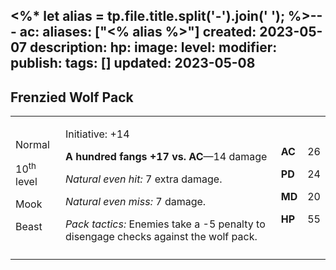 <%* let alias = tp.file.title.split('-').join(' '); %>---
ac: 
aliases: ["<% alias %>"]
created: 2023-05-07
description: 
hp: 
image: 
level: 
modifier: 
publish: 
tags: []
updated: 2023-05-08
---

## Frenzied Wolf Pack

<table>
<colgroup>
<col style="width: 16%" />
<col style="width: 72%" />
<col style="width: 5%" />
<col style="width: 5%" />
</colgroup>
<tbody>
<tr class="odd">
<td><p>Normal</p>
<p>10<sup>th</sup> level</p>
<p>Mook</p>
<p>Beast</p></td>
<td><p>Initiative: +14</p>
<p><strong>A hundred fangs +17 vs. AC</strong>—14 damage</p>
<p><em>Natural even hit:</em> 7 extra damage.</p>
<p><em>Natural even miss:</em> 7 damage.</p>
<p><em>Pack tactics:</em> Enemies take a -5 penalty to disengage checks
against the wolf pack.</p></td>
<td><p><strong>AC</strong></p>
<p><strong>PD</strong></p>
<p><strong>MD</strong></p>
<p><strong>HP</strong></p></td>
<td><p>26</p>
<p>24</p>
<p>20</p>
<p>55</p></td>
</tr>
<tr class="even">
<td></td>
<td></td>
<td></td>
<td></td>
</tr>
</tbody>
</table>
